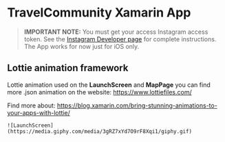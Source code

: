 # TravelCommunity Xamarin App

> **IMPORTANT NOTE:** You must get your access Instagram access token. See the [Instagram Developer page](https://www.instagram.com/developer/) for complete instructions.
The App works for now just for iOS only.

Lottie animation framework
-----------------------------

Lottie animation used on the  **LaunchScreen** and **MapPage** 
you can find more .json animation on the website: https://www.lottiefiles.com/

Find more about: https://blog.xamarin.com/bring-stunning-animations-to-your-apps-with-lottie/

	![LaunchScreen](https://media.giphy.com/media/3gRZ7xYd7O9rF8Xqi1/giphy.gif)
